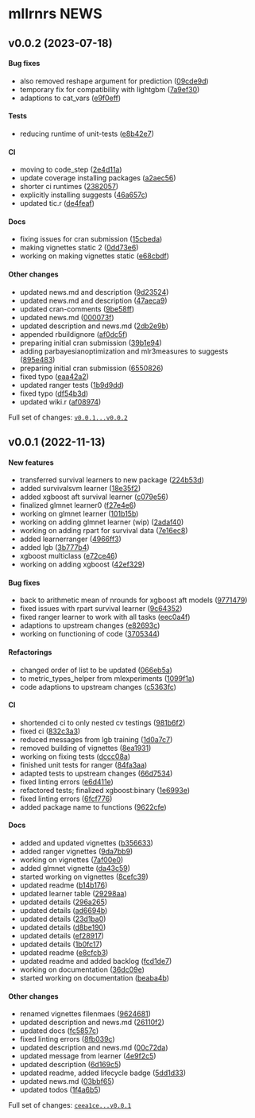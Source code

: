 # mllrnrs NEWS

## v0.0.2 (2023-07-18)

#### Bug fixes

-   also removed reshape argument for prediction
    ([09cde9d](https://github.com/kapsner/mllrnrs/tree/09cde9d8eb6e38310d405ce4f669eb6fb64a1b37))
-   temporary fix for compatibility with lightgbm
    ([7a9ef30](https://github.com/kapsner/mllrnrs/tree/7a9ef307926c07ca6f2b33c2d93f4431d2a0a8c8))
-   adaptions to cat\_vars
    ([e9f0eff](https://github.com/kapsner/mllrnrs/tree/e9f0effbc2b1274f8f32a86c12b4a68ece9163de))

#### Tests

-   reducing runtime of unit-tests
    ([e8b42e7](https://github.com/kapsner/mllrnrs/tree/e8b42e7bed2392900d1495e666ce0363cfe0a3e4))

#### CI

-   moving to code\_step
    ([2e4d11a](https://github.com/kapsner/mllrnrs/tree/2e4d11a96f5f91f62e05772f77237ac384f7e130))
-   update coverage installing packages
    ([a2aec56](https://github.com/kapsner/mllrnrs/tree/a2aec569a52d66c2ba9feb2c6ae825c1afb3be92))
-   shorter ci runtimes
    ([2382057](https://github.com/kapsner/mllrnrs/tree/2382057f7827370c7e4f7a5cb575fe0d663f026a))
-   explicitly installing suggests
    ([46a657c](https://github.com/kapsner/mllrnrs/tree/46a657c03da03110917dcc3654d7b9967af5d97a))
-   updated tic.r
    ([de4feaf](https://github.com/kapsner/mllrnrs/tree/de4feaf376eb6d0af75cce19d0bc4cd50b223275))

#### Docs

-   fixing issues for cran submission
    ([15cbeda](https://github.com/kapsner/mllrnrs/tree/15cbedab83d2676abd08716209e92ba606bfb751))
-   making vignettes static 2
    ([0dd73e6](https://github.com/kapsner/mllrnrs/tree/0dd73e646ea7270eecd1c9747d643ede2e1b5e5a))
-   working on making vignettes static
    ([e68cbdf](https://github.com/kapsner/mllrnrs/tree/e68cbdf55304832c6843e5c9a427f527a5250ffa))

#### Other changes

-   updated news.md and description
    ([9d23524](https://github.com/kapsner/mllrnrs/tree/9d23524cc0422f381be74ac854c128ec69bfd468))
-   updated news.md and description
    ([47aeca9](https://github.com/kapsner/mllrnrs/tree/47aeca9df9197de14eb8c4b7a37a7579e3f55b33))
-   updated cran-comments
    ([9be58ff](https://github.com/kapsner/mllrnrs/tree/9be58ffe0b30afa956dc8ad9732e2a7fdac65ab5))
-   updated news.md
    ([000073f](https://github.com/kapsner/mllrnrs/tree/000073f2cddbe5671bc448e8d9d6b0e0bc2e3f99))
-   updated description and news.md
    ([2db2e9b](https://github.com/kapsner/mllrnrs/tree/2db2e9bcf3525b872e5dce57ec00e517f6f3be5e))
-   appended rbuildignore
    ([af0dc5f](https://github.com/kapsner/mllrnrs/tree/af0dc5ffbf064274e313d2115a5dbcdd41b97581))
-   preparing initial cran submission
    ([39b1e94](https://github.com/kapsner/mllrnrs/tree/39b1e94d5a3989b0189ce10471dd9d964a7ed549))
-   adding parbayesianoptimization and mlr3measures to suggests
    ([895e483](https://github.com/kapsner/mllrnrs/tree/895e4830a5ff659883f37265b304be718973ca31))
-   preparing initial cran submission
    ([6550826](https://github.com/kapsner/mllrnrs/tree/6550826ec135e19882c746b5ec20705a5f31e15c))
-   fixed typo
    ([eaa42a2](https://github.com/kapsner/mllrnrs/tree/eaa42a2bddf0b3c263c72ec22fc6f92132d24ee6))
-   updated ranger tests
    ([1b9d9dd](https://github.com/kapsner/mllrnrs/tree/1b9d9ddaf89b50e7b19f6d701e1e3b6826f05b0a))
-   fixed typo
    ([df54b3d](https://github.com/kapsner/mllrnrs/tree/df54b3d69207dba0893a4dedaa97f0f843178390))
-   updated wiki.r
    ([af08974](https://github.com/kapsner/mllrnrs/tree/af0897471d09d71b29a10218030ad573a1b303c0))

Full set of changes:
[`v0.0.1...v0.0.2`](https://github.com/kapsner/mllrnrs/compare/v0.0.1...v0.0.2)

## v0.0.1 (2022-11-13)

#### New features

-   transferred survival learners to new package
    ([224b53d](https://github.com/kapsner/mllrnrs/tree/224b53de29300d070ed9b91aac87915732f3a350))
-   added survivalsvm learner
    ([18e35f2](https://github.com/kapsner/mllrnrs/tree/18e35f2d70d90791e0a1b775841fd0c5bafc35eb))
-   added xgboost aft survival learner
    ([c079e56](https://github.com/kapsner/mllrnrs/tree/c079e56eecc4461cdb5334bca60830024c84883b))
-   finalized glmnet learner0
    ([f27e4e6](https://github.com/kapsner/mllrnrs/tree/f27e4e6b5cbdba7616acae247628a5560ccede9c))
-   working on glmnet learner
    ([101b15b](https://github.com/kapsner/mllrnrs/tree/101b15bac5795ee285a36e7c9b312c0443062499))
-   working on adding glmnet learner (wip)
    ([2adaf40](https://github.com/kapsner/mllrnrs/tree/2adaf405a30679fb49233f5f4a42279e0d688541))
-   working on adding rpart for survival data
    ([7e16ec8](https://github.com/kapsner/mllrnrs/tree/7e16ec8219b6b9aee42b0b12c8d5e08e752ea627))
-   added learnerranger
    ([4966ff3](https://github.com/kapsner/mllrnrs/tree/4966ff3d2320de6868e6ce99fa5e3cb12f41be36))
-   added lgb
    ([3b777b4](https://github.com/kapsner/mllrnrs/tree/3b777b4d2f7ecaf7d90c80bbc7a3a9a7f2c3bfe6))
-   xgboost multiclass
    ([e72ce46](https://github.com/kapsner/mllrnrs/tree/e72ce46d870d73bf5aa43d12c7270074f8697700))
-   working on adding xgboost
    ([42ef329](https://github.com/kapsner/mllrnrs/tree/42ef329443ef56b95ea5d5e632e1d733f91b1dab))

#### Bug fixes

-   back to arithmetic mean of nrounds for xgboost aft models
    ([9771479](https://github.com/kapsner/mllrnrs/tree/9771479c6ba609f5b950d39cdc2154ede57c6a0c))
-   fixed issues with rpart survival learner
    ([9c64352](https://github.com/kapsner/mllrnrs/tree/9c643525dea8863a40be5792fb9e8dac79b0b616))
-   fixed ranger learner to work with all tasks
    ([eec0a4f](https://github.com/kapsner/mllrnrs/tree/eec0a4f5dab8d00a24c10046ff8c7a02e5e3cdc7))
-   adaptions to upstream changes
    ([e82693c](https://github.com/kapsner/mllrnrs/tree/e82693c3725313f13f57359d9656e595b3b22564))
-   working on functioning of code
    ([3705344](https://github.com/kapsner/mllrnrs/tree/3705344129e61879259fb4e025d8af3db03025e1))

#### Refactorings

-   changed order of list to be updated
    ([066eb5a](https://github.com/kapsner/mllrnrs/tree/066eb5a05408e92025c570b58def13c29ed25bab))
-   to metric\_types\_helper from mlexperiments
    ([1099f1a](https://github.com/kapsner/mllrnrs/tree/1099f1aac600c2cac41a789ca5bdfcc91f2f802b))
-   code adaptions to upstream changes
    ([c5363fc](https://github.com/kapsner/mllrnrs/tree/c5363fc2be191343ef5ebfd3363a535e0ea5e458))

#### CI

-   shortended ci to only nested cv testings
    ([981b6f2](https://github.com/kapsner/mllrnrs/tree/981b6f2015c1afc3622ddc407874da61c04fc75a))
-   fixed ci
    ([832c3a3](https://github.com/kapsner/mllrnrs/tree/832c3a3f1ad1e3703b9e00600818fcf45b1a7245))
-   reduced messages from lgb training
    ([1d0a7c7](https://github.com/kapsner/mllrnrs/tree/1d0a7c7881065df79274579809e6e307bff40f4b))
-   removed building of vignettes
    ([8ea1931](https://github.com/kapsner/mllrnrs/tree/8ea193198e556056952db2dbf22fa94e4e16c695))
-   working on fixing tests
    ([dccc08a](https://github.com/kapsner/mllrnrs/tree/dccc08ab68d15d2e4a49c23c29936f746ba13cab))
-   finished unit tests for ranger
    ([84fa3aa](https://github.com/kapsner/mllrnrs/tree/84fa3aae461ee1479e0d173ad69c75454e1193dc))
-   adapted tests to upstream changes
    ([66d7534](https://github.com/kapsner/mllrnrs/tree/66d75346960ed9df07dbf88743bf9f6e9952a777))
-   fixed linting errors
    ([e6d411e](https://github.com/kapsner/mllrnrs/tree/e6d411edcc1f280759f29b157fe476162a74c94a))
-   refactored tests; finalized xgboost:binary
    ([1e6993e](https://github.com/kapsner/mllrnrs/tree/1e6993ef7e7cb9569a9a5dbef60be66d83cbdfa0))
-   fixed linting errors
    ([6fcf776](https://github.com/kapsner/mllrnrs/tree/6fcf776dde9ba7c6b2b6cce47aa864c9d1c9fd00))
-   added package name to functions
    ([9622cfe](https://github.com/kapsner/mllrnrs/tree/9622cfeac556a3e8341078e138974a42b81b8c90))

#### Docs

-   added and updated vignettes
    ([b356633](https://github.com/kapsner/mllrnrs/tree/b3566339875dc200b850688564e102163260feba))
-   added ranger vignettes
    ([9da7bb9](https://github.com/kapsner/mllrnrs/tree/9da7bb90f7467f77f187406a1fbc11f8c1b88042))
-   working on vignettes
    ([7af00e0](https://github.com/kapsner/mllrnrs/tree/7af00e0af8e6f282e7cf6dd709defa7d5a9448dc))
-   added glmnet vignette
    ([da43c59](https://github.com/kapsner/mllrnrs/tree/da43c5902d71f6f4e864f26c626c3900aed8eada))
-   started working on vignettes
    ([8cefc39](https://github.com/kapsner/mllrnrs/tree/8cefc399987adee3302783a4561755bd0499d208))
-   updated readme
    ([b14b176](https://github.com/kapsner/mllrnrs/tree/b14b17683dc8a54eb843b54aa1f562ffc7354285))
-   updated learner table
    ([29298aa](https://github.com/kapsner/mllrnrs/tree/29298aac830529dbabcb1d6f0351c9c2fa14d90d))
-   updated details
    ([296a265](https://github.com/kapsner/mllrnrs/tree/296a2650121722f2e269b4496961b9d762136cbd))
-   updated details
    ([ad6694b](https://github.com/kapsner/mllrnrs/tree/ad6694b39ae7168d4e4cb80c972596216f747473))
-   updated details
    ([23d1ba0](https://github.com/kapsner/mllrnrs/tree/23d1ba0872d5c6541756696a27db3a5b376a89ab))
-   updated details
    ([d8be190](https://github.com/kapsner/mllrnrs/tree/d8be19038f50d4dd98d2ced08e92a2edffd4e72f))
-   updated details
    ([ef28917](https://github.com/kapsner/mllrnrs/tree/ef289171cd3072b882ce874a2e974d2f3c87226c))
-   updated details
    ([1b0fc17](https://github.com/kapsner/mllrnrs/tree/1b0fc17bba5379df75608db7f92d9e1b95281396))
-   updated readme
    ([e8cfcb3](https://github.com/kapsner/mllrnrs/tree/e8cfcb36aeb2ff29d622179a64b2a1f65db32e78))
-   updated readme and added backlog
    ([fcd1de7](https://github.com/kapsner/mllrnrs/tree/fcd1de7f7e800367ea6f99e93342c8c432907139))
-   working on documentation
    ([36dc09e](https://github.com/kapsner/mllrnrs/tree/36dc09ed9a3964172320151ad9351df764de9c6d))
-   started working on documentation
    ([beaba4b](https://github.com/kapsner/mllrnrs/tree/beaba4bf2bf78dd39c1f0b4114ee98e8fc1a718e))

#### Other changes

-   renamed vignettes filenmaes
    ([9624681](https://github.com/kapsner/mllrnrs/tree/96246818c6a28b68a9f276fe6b89b0ad694dfabc))
-   updated description and news.md
    ([26110f2](https://github.com/kapsner/mllrnrs/tree/26110f2560889a8d9b6f9f4abb60bb4439c89db8))
-   updated docs
    ([fc5857c](https://github.com/kapsner/mllrnrs/tree/fc5857c4e0ce69a9b660e6f881b224af92367267))
-   fixed linting errors
    ([8fb039c](https://github.com/kapsner/mllrnrs/tree/8fb039cef6463848fc3d81aad6205b5fc3c415af))
-   updated description and news.md
    ([00c72da](https://github.com/kapsner/mllrnrs/tree/00c72da72cc1cba4b2d67c8f6d7de234f7baa181))
-   updated message from learner
    ([4e9f2c5](https://github.com/kapsner/mllrnrs/tree/4e9f2c5c9b005ad09a83010581b2f90b1b62875c))
-   updated description
    ([6d169c5](https://github.com/kapsner/mllrnrs/tree/6d169c5da56da61146ac9181313a3db813ccfb4b))
-   updated readme, added lifecycle badge
    ([5dd1d33](https://github.com/kapsner/mllrnrs/tree/5dd1d330f44fc4a25e4c6de63bd288d57576b846))
-   updated news.md
    ([03bbf65](https://github.com/kapsner/mllrnrs/tree/03bbf65aff08304f9bcaa6f22ea554a5bed39358))
-   updated todos
    ([1f4a6b5](https://github.com/kapsner/mllrnrs/tree/1f4a6b52c1f9a64eb7143e99843618329182ca08))

Full set of changes:
[`ceea1ce...v0.0.1`](https://github.com/kapsner/mllrnrs/compare/ceea1ce...v0.0.1)
